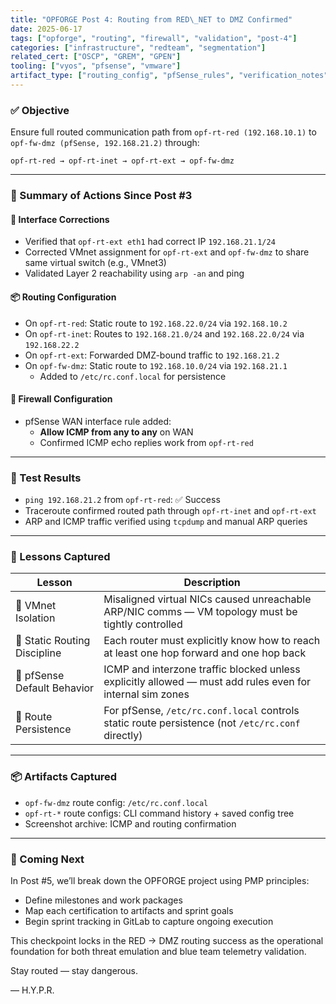 ```yaml
---
title: "OPFORGE Post 4: Routing from RED\_NET to DMZ Confirmed" 
date: 2025-06-17 
tags: ["opforge", "routing", "firewall", "validation", "post-4"] 
categories: ["infrastructure", "redteam", "segmentation"] 
related_cert: ["OSCP", "GREM", "GPEN"] 
tooling: ["vyos", "pfsense", "vmware"] 
artifact_type: ["routing_config", "pfSense_rules", "verification_notes"]
---
```


### ✅ Objective

Ensure full routed communication path from `opf-rt-red (192.168.10.1)` to `opf-fw-dmz (pfSense, 192.168.21.2)` through\:

```
opf-rt-red → opf-rt-inet → opf-rt-ext → opf-fw-dmz
```

---

### 🧭 Summary of Actions Since Post #3

#### 🔧 Interface Corrections

- Verified that `opf-rt-ext eth1` had correct IP `192.168.21.1/24`
- Corrected VMnet assignment for `opf-rt-ext` and `opf-fw-dmz` to share same virtual switch (e.g., VMnet3)
- Validated Layer 2 reachability using `arp -an` and ping

#### 📦 Routing Configuration

- On `opf-rt-red`: Static route to `192.168.22.0/24` via `192.168.10.2`
- On `opf-rt-inet`: Routes to `192.168.21.0/24` and `192.168.22.0/24` via `192.168.22.2`
- On `opf-rt-ext`: Forwarded DMZ-bound traffic to `192.168.21.2`
- On `opf-fw-dmz`: Static route to `192.168.10.0/24` via `192.168.21.1`
  - Added to `/etc/rc.conf.local` for persistence

#### 🔐 Firewall Configuration

- pfSense WAN interface rule added:
  - **Allow ICMP from any to any** on WAN
  - Confirmed ICMP echo replies work from `opf-rt-red`

---

### 🧪 Test Results

- `ping 192.168.21.2` from `opf-rt-red`: ✅ Success
- Traceroute confirmed routed path through `opf-rt-inet` and `opf-rt-ext`
- ARP and ICMP traffic verified using `tcpdump` and manual ARP queries

---

### 📘 Lessons Captured

| Lesson                       | Description                                                                                               |
| ---------------------------- | --------------------------------------------------------------------------------------------------------- |
| 🔌 VMnet Isolation           | Misaligned virtual NICs caused unreachable ARP/NIC comms — VM topology must be tightly controlled         |
| 🔁 Static Routing Discipline | Each router must explicitly know how to reach at least one hop forward and one hop back                   |
| 🧱 pfSense Default Behavior  | ICMP and interzone traffic blocked unless explicitly allowed — must add rules even for internal sim zones |
| 🔄 Route Persistence         | For pfSense, `/etc/rc.conf.local` controls static route persistence (not `/etc/rc.conf` directly)         |

---

### 📦 Artifacts Captured

- `opf-fw-dmz` route config: `/etc/rc.conf.local`
- `opf-rt-*` route configs: CLI command history + saved config tree
- Screenshot archive: ICMP and routing confirmation

---

### 📌 Coming Next

In Post #5, we’ll break down the OPFORGE project using PMP principles:

- Define milestones and work packages
- Map each certification to artifacts and sprint goals
- Begin sprint tracking in GitLab to capture ongoing execution

This checkpoint locks in the RED → DMZ routing success as the operational foundation for both threat emulation and blue team telemetry validation.

Stay routed — stay dangerous.

— H.Y.P.R.

